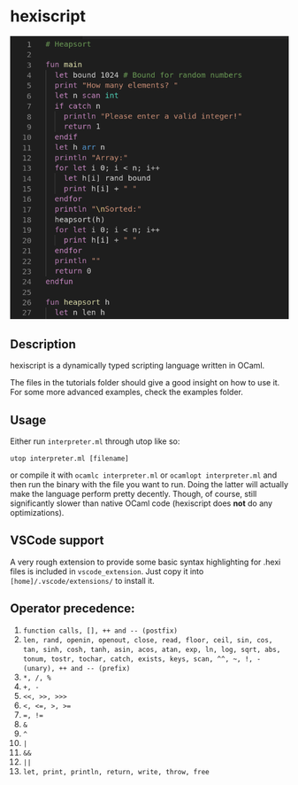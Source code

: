 # hexiscript
![Heapsort implemented in hexiscript](./images/hexiscript.png)
## Description
hexiscript is a dynamically typed scripting language written in OCaml.

The files in the tutorials folder should give a good insight on how to use it. For some more advanced examples, check the examples folder.
## Usage
Either run `interpreter.ml`  through utop like so:

    utop interpreter.ml [filename]

or compile it with `ocamlc interpreter.ml` or `ocamlopt interpreter.ml` and then run the binary with the file you want to run. Doing the latter will actually make the language perform pretty decently. Though, of course, still significantly slower than native OCaml code (hexiscript does **not** do any optimizations).

## VSCode support
A very rough extension to provide some basic syntax highlighting for .hexi files is included in `vscode_extension`. Just copy it into `[home]/.vscode/extensions/` to install it.

## Operator precedence:
1. `function calls, [], ++ and -- (postfix)`
1. `len, rand, openin, openout, close, read, floor, ceil, sin, cos, tan, sinh, cosh, tanh, asin, acos, atan, exp, ln, log, sqrt, abs, tonum, tostr, tochar, catch, exists, keys, scan, ^^, ~, !, - (unary), ++ and -- (prefix)`
1. `*, /, %`
1. `+, -`
1. `<<, >>, >>>`
1. `<, <=, >, >=`
1. `=, !=`
1. `&`
1. `^`
1. `|`
1. `&&`
1. `||`
1. `let, print, println, return, write, throw, free`